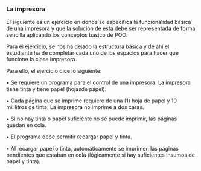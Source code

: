 ### La impresora

El siguiente es un ejercicio en donde se especifica la funcionalidad básica de una impresora y que la solución de esta debe ser representada de forma sencilla aplicando los conceptos básico de POO.

Para el ejercicio, se nos ha dejado la estructura básica y de ahí el estudiante ha de completar cada uno de los espacios para hacer que funcione la clase impresora.

Para ello, el ejercicio dice lo siguiente:

• Se requiere un programa para el control de una impresora. La impresora tiene tinta y tiene papel (hojasde papel).

• Cada página que se imprime requiere de una (1) hoja de papel y 10 mililitros de tinta. La impresora no imprime a dos caras.

• Si no hay tinta o papel suficiente no se puede imprimir, las páginas quedan en cola.

• El programa debe permitir recargar papel y tinta.

• Al recargar papel o tinta, automáticamente se imprimen las páginas pendientes que estaban en cola (lógicamente si hay suficientes insumos de papel y tinta).
